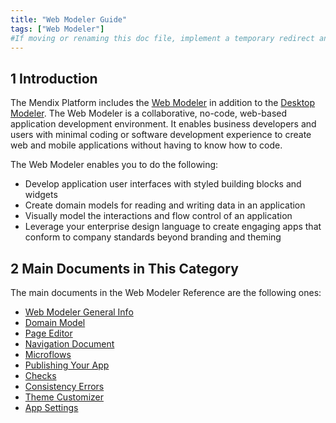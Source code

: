 ```yaml
---
title: "Web Modeler Guide"
tags: ["Web Modeler"]
#If moving or renaming this doc file, implement a temporary redirect and let the respective team know they should update the URL in the product. See Mapping to Products for more details.
---
```


## 1 Introduction 

The Mendix Platform includes the [Web Modeler](general) in addition to the [Desktop Modeler](/refguide/desktop-modeler-overview). The Web Modeler is a collaborative, no-code, web-based application development environment. It enables business developers and users with minimal coding or software development experience to create  web and mobile applications without having to know how to code.

The Web Modeler enables you to do the following: 

* Develop application user interfaces with styled building blocks and widgets
* Create domain models for reading and writing data in an application
* Visually model the interactions and flow control of an application
* Leverage your enterprise design language to create engaging apps that conform to company standards beyond branding and theming 

## 2 Main Documents in This Category

The main documents in the Web Modeler Reference are the following ones:

* [Web Modeler General Info](general) 
* [Domain Model](domain-models)
* [Page Editor](page-editor)
* [Navigation Document](navigation)
* [Microflows](microflows)
* [Publishing Your App](publishing-app)
* [Checks](checks)
* [Consistency Errors](consistency-errors)
* [Theme Customizer](theme-customizer)
* [App Settings](app-settings)